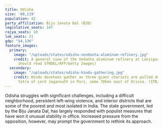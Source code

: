 ```yaml
---
title: Odisha
size: '60,119'
population: 42
party_affiliation: Biju Janata Dal (BJD)
legislative_seats: 147
rajya_seats: 10
lok_seats: 21
gdp: "$4,136"
feature_images:
  primary:
    image: "/uploads/states/odisha-vendanta-aluminum-refinery.jpg"
    credit: A general view of the Vedanta aluminum refinery at Lanjigarh. (Photo credit
      should read STRDEL/AFP/Getty Images)
  secondary:
    image: "/uploads/states/odisha-hindu-gathering.jpg"
    credit: Hindu devotees gather as three giant chariots are pulled during the Rath
      Yatra of Lord Jagannath in Puri, some 70kms east of Orissa. (STR/AFP/GettyImages)
---
```


Odisha struggles with significant challenges, including a difficult neighborhood, persistent left-wing violence, and interior districts that are some of the poorest and most isolated in India. The state government, led by the Biju Janata Dal, has largely responded with populist measures that have won it unusual stability in office. Increased pressure from the opposition, however, may prompt the government to rethink its approach.
